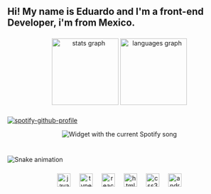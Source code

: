 <h2 align="left">Hi! My name is Eduardo and I'm a front-end Developer, i'm from Mexico.</h2>

###

<div align="center">
  <img src="https://github-readme-stats.vercel.app/api?username=Lalo64GG&hide_title=false&hide_rank=false&show_icons=true&include_all_commits=true&count_private=true&disable_animations=false&theme=dark&locale=en&hide_border=false" height="150" alt="stats graph"  />
  <img src="https://github-readme-stats.vercel.app/api/top-langs?username=Lalo64GG&locale=en&hide_title=false&layout=compact&card_width=320&langs_count=5&theme=dark&hide_border=false" height="150" alt="languages graph"  />
</div>

###
[![spotify-github-profile](https://spotify-github-profile.vercel.app/api/view?uid=3144xemggnf3gr5qlouuhxoagwee&cover_image=true&theme=default&show_offline=false&background_color=121212&interchange=false)](https://github.com/kittinan/spotify-github-profile)

<div align="center">
  <img src="?theme=dark" alt="Widget with the current Spotify song"  />
</div>

###

<br clear="both">

<img src="https://raw.githubusercontent.com/Lalo64GG/Lalo64GG/output/snake.svg" alt="Snake animation" />

###

<div align="center">
  <img src="https://cdn.jsdelivr.net/gh/devicons/devicon/icons/javascript/javascript-original.svg" height="30" alt="javascript logo"  />
  <img width="12" />
  <img src="https://cdn.jsdelivr.net/gh/devicons/devicon/icons/typescript/typescript-original.svg" height="30" alt="typescript logo"  />
  <img width="12" />
  <img src="https://cdn.jsdelivr.net/gh/devicons/devicon/icons/react/react-original.svg" height="30" alt="react logo"  />
  <img width="12" />
  <img src="https://cdn.jsdelivr.net/gh/devicons/devicon/icons/html5/html5-original.svg" height="30" alt="html5 logo"  />
  <img width="12" />
  <img src="https://cdn.jsdelivr.net/gh/devicons/devicon/icons/css3/css3-original.svg" height="30" alt="css3 logo"  />
  <img width="12" />
  <img src="https://cdn.simpleicons.org/androidstudio/3DDC84" height="30" alt="androidstudio logo"  />
</div>

###
